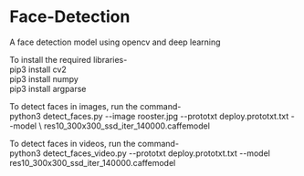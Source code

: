 # Face-Detection
A face detection model using opencv and deep learning

To install the required libraries-<br/>
pip3 install cv2<br/>
pip3 install numpy<br/>
pip3 install argparse<br/>

To detect faces in images, run the command-<br/>
python3 detect_faces.py --image rooster.jpg --prototxt deploy.prototxt.txt --model \  res10_300x300_ssd_iter_140000.caffemodel<br/>

To detect faces in videos, run the command-<br/>
python3 detect_faces_video.py --prototxt deploy.prototxt.txt --model res10_300x300_ssd_iter_140000.caffemodel
